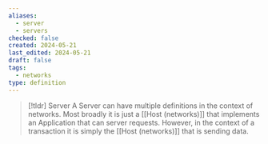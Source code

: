 ```yaml
---
aliases:
  - server
  - servers
checked: false
created: 2024-05-21
last_edited: 2024-05-21
draft: false
tags:
  - networks
type: definition
---
```

>[!tldr] Server
> A Server can have multiple definitions in the context of networks. Most broadly it is just a [[Host (networks)]] that implements an Application that can server requests. However, in the context of a transaction it is simply the [[Host (networks)]] that is sending data.

